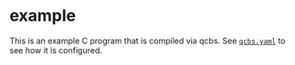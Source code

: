 # example

This is an example C program that is compiled via qcbs. See [`qcbs.yaml`](qcbs.yaml)
to see how it is configured.
